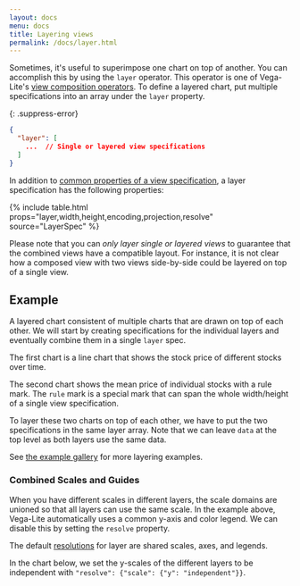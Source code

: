 ```yaml
---
layout: docs
menu: docs
title: Layering views
permalink: /docs/layer.html
---
```


Sometimes, it's useful to superimpose one chart on top of another. You can accomplish this by using the `layer` operator. This operator is one of Vega-Lite's [view composition operators](composition.html). To define a layered chart, put multiple specifications into an array under the `layer` property.

{: .suppress-error}

```json
{
  "layer": [
    ...  // Single or layered view specifications
  ]
}
```

In addition to [common properties of a view specification](spec.html#common), a layer specification has the following properties:

{% include table.html props="layer,width,height,encoding,projection,resolve" source="LayerSpec" %}

Please note that you can _only layer single or layered views_ to guarantee that the combined views have a compatible layout. For instance, it is not clear how a composed view with two views side-by-side could be layered on top of a single view.

## Example

A layered chart consistent of multiple charts that are drawn on top of each other. We will start by creating specifications for the individual layers and eventually combine them in a single `layer` spec.

The first chart is a line chart that shows the stock price of different stocks over time.

<div class="vl-example" data-name="line_color"></div>

The second chart shows the mean price of individual stocks with a rule mark. The `rule` mark is a special mark that can span the whole width/height of a single view specification.

<div class="vl-example" data-name="rule_color_mean"></div>

To layer these two charts on top of each other, we have to put the two specifications in the same layer array. Note that we can leave `data` at the top level as both layers use the same data.

<div class="vl-example" data-name="layer_line_color_rule"></div>

See [the example gallery]({{site.baseurl}}/examples/#layering) for more layering examples.

### Combined Scales and Guides

When you have different scales in different layers, the scale domains are unioned so that all layers can use the same scale. In the example above, Vega-Lite automatically uses a common y-axis and color legend. We can disable this by setting the `resolve` property.

The default [resolutions](resolve.html) for layer are shared scales, axes, and legends.

In the chart below, we set the y-scales of the different layers to be independent with `"resolve": {"scale": {"y": "independent"}}`.

<div class="vl-example" data-name="layer_bar_dual_axis"></div>
